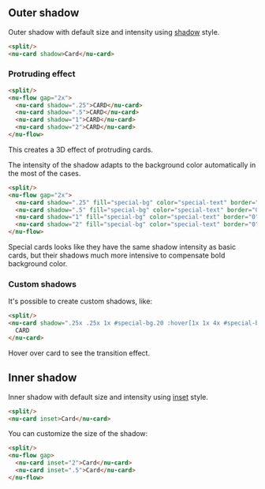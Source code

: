 ## Outer shadow

Outer shadow with default size and intensity using [shadow](../../reference/attributes/shadow.md) style.

```html
<split/>
<nu-card shadow>Card</nu-card>
```

### Protruding effect

```html
<split/>
<nu-flow gap="2x">
  <nu-card shadow=".25">CARD</nu-card>
  <nu-card shadow=".5">CARD</nu-card>
  <nu-card shadow="1">CARD</nu-card>
  <nu-card shadow="2">CARD</nu-card>
</nu-flow>
```

This creates a 3D effect of protruding cards.

The intensity of the shadow adapts to the background color automatically in the most of the cases.

```html
<split/>
<nu-flow gap="2x">
  <nu-card shadow=".25" fill="special-bg" color="special-text" border="0">CARDBTN</nu-card>
  <nu-card shadow=".5" fill="special-bg" color="special-text" border="0">CARDBTN</nu-card>
  <nu-card shadow="1" fill="special-bg" color="special-text" border="0">CARDBTN</nu-card>
  <nu-card shadow="2" fill="special-bg" color="special-text" border="0">CARDBTN</nu-card>
</nu-flow>
```

Special cards looks like they have the same shadow intensity as basic cards, but their shadows much more intensive to compensate bold background color.

### Custom shadows

It's possible to create custom shadows, like:

```html
<split/>
<nu-card shadow=".25x .25x 1x #special-bg.20 :hover[1x 1x 4x #special-bg.50]">
  CARD
</nu-card>
```

Hover over card to see the transition effect.

## Inner shadow

Inner shadow with default size and intensity using [inset](../../reference/attributes/inset.md) style.

```html
<split/>
<nu-card inset>Card</nu-card>
```

You can customize the size of the shadow:

```html
<split/>
<nu-flow gap>
  <nu-card inset="2">Card</nu-card>
  <nu-card inset=".5">Card</nu-card>
</nu-flow>
```
